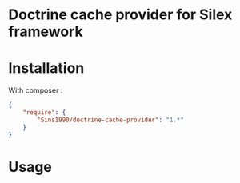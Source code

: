 Doctrine cache provider for Silex framework
=======

Installation
============

With composer :

``` json
{
    "require": {
        "Sins1990/doctrine-cache-provider": "1.*"
    }
}
```

Usage
=====
